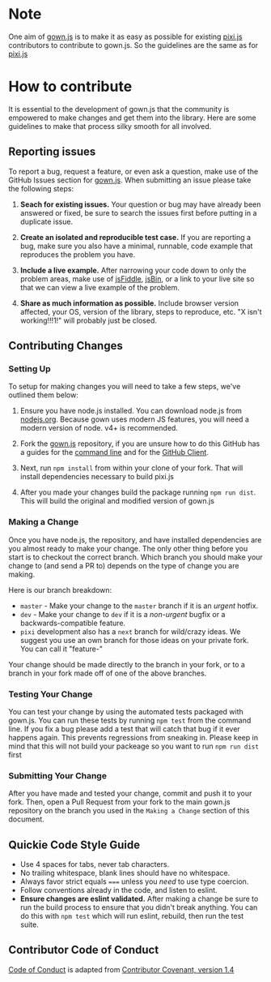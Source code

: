# Note
One aim of [gown.js][gown] is to make it as easy as possible for existing [pixi.js][pixi] contributors
to contribute to gown.js. So the guidelines are the same as for [pixi.js][pixi]

# How to contribute

It is essential to the development of gown.js that the community is empowered
to make changes and get them into the library. Here are some guidelines to make
that process silky smooth for all involved.

## Reporting issues

To report a bug, request a feature, or even ask a question, make use of the GitHub Issues
section for [gown.js][issues]. When submitting an issue please take the following steps:

1. **Seach for existing issues.** Your question or bug may have already been answered or fixed,
be sure to search the issues first before putting in a duplicate issue.

2. **Create an isolated and reproducible test case.** If you are reporting a bug, make sure you
also have a minimal, runnable, code example that reproduces the problem you have.

3. **Include a live example.** After narrowing your code down to only the problem areas, make use
of [jsFiddle][fiddle], [jsBin][jsbin], or a link to your live site so that we can view a live example of the problem.

4. **Share as much information as possible.** Include browser version affected, your OS, version of
the library, steps to reproduce, etc. "X isn't working!!!1!" will probably just be closed.

## Contributing Changes

### Setting Up

To setup for making changes you will need to take a few steps, we've outlined them below:

1. Ensure you have node.js installed. You can download node.js from [nodejs.org][node]. Because
gown uses modern JS features, you will need a modern version of node. v4+ is recommended.

2. Fork the [gown.js][gown] repository, if you are unsure how to do this GitHub has a guides
for the [command line][fork-cli] and for the [GitHub Client][fork-gui].

3. Next, run `npm install` from within your clone of your fork. That will install dependencies
necessary to build pixi.js

4. After you made your changes build the package running `npm run dist`. This will build the original
and modified version of gown.js


### Making a Change

Once you have node.js, the repository, and have installed dependencies are you almost ready to make your
change. The only other thing before you start is to checkout the correct branch. Which branch you should
make your change to (and send a PR to) depends on the type of change you are making.

Here is our branch breakdown:

- `master` - Make your change to the `master` branch if it is an *urgent* hotfix.
- `dev` - Make your change to `dev` if it is a *non-urgent* bugfix or a backwards-compatible feature.
- `pixi` development also has a `next` branch for wild/crazy ideas. We suggest you use an own branch
  for those ideas on your private fork. You can call it "feature-<my-crazy-idea>"

Your change should be made directly to the branch in your fork, or to a branch in your fork made off of
one of the above branches.

### Testing Your Change

You can test your change by using the automated tests packaged with gown.js. You can run these tests
by running `npm test` from the command line. If you fix a bug please add a test that will catch that
bug if it ever happens again. This prevents regressions from sneaking in. Please keep in mind that
this will not build your packeage so you want to run `npm run dist` first

### Submitting Your Change

After you have made and tested your change, commit and push it to your fork. Then, open a Pull Request
from your fork to the main gown.js repository on the branch you used in the `Making a Change` section of this document.

## Quickie Code Style Guide

- Use 4 spaces for tabs, never tab characters.
- No trailing whitespace, blank lines should have no whitespace.
- Always favor strict equals `===` unless you *need* to use type coercion.
- Follow conventions already in the code, and listen to eslint.
- **Ensure changes are eslint validated.** After making a change be sure to run the build process
to ensure that you didn't break anything. You can do this with `npm test` which will run
eslint, rebuild, then run the test suite.

[gown]: https://github.com/GreyRook/gown.js/issues
[issues]: https://github.com/GreyRook/gown.js/issues
[pixi]: https://github.com/pixijs/pixi.js
[fiddle]: http://jsfiddle.net
[jsbin]: http://jsbin.com/
[node]: http://nodejs.org
[fork-cli]: https://help.github.com/articles/fork-a-repo/
[fork-gui]: https://guides.github.com/activities/forking/

## Contributor Code of Conduct

[Code of Conduct](CODE_OF_CONDUCT.md) is adapted from [Contributor Covenant, version 1.4](http://contributor-covenant.org/version/1/4)
